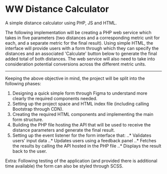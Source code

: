 # WW Distance Calculator
 A simple distance calculator using PHP, JS and HTML. 

The following implementation will be creating a PHP web service which takes in five parameters (two distances and a corresponding metric unit for each, and a separate metric for the final result). Using simple HTML, the interface will provide users with a form through which they can specify the distances and an associated 'Calculate' button below to generate the final added total of both distances. The web service will also need to take into consideration potential conversions across the different metric units.

---

Keeping the above objective in mind, the project will be split into the following phases:

1. Designing a quick simple form through Figma to understand more clearly the required components needed.
2. Setting up the project space and HTML index file (including calling Bootstrap through CDN).
3. Creating the required HTML components and implementing the main form structure.
4. Building the PHP file hosting the API that will be used to receive the distance parameters and generate the final result.
5. Setting up the event listener for the form interface that:
..* Validates users' input data
..* Updates users using a feedback panel
..* Fetches the results by calling the API hosted in the PHP file
..* Displays the result back to the user.

Extra:
Following testing of the application (and provided there is additional time available) the form can also be styled through SCSS.
